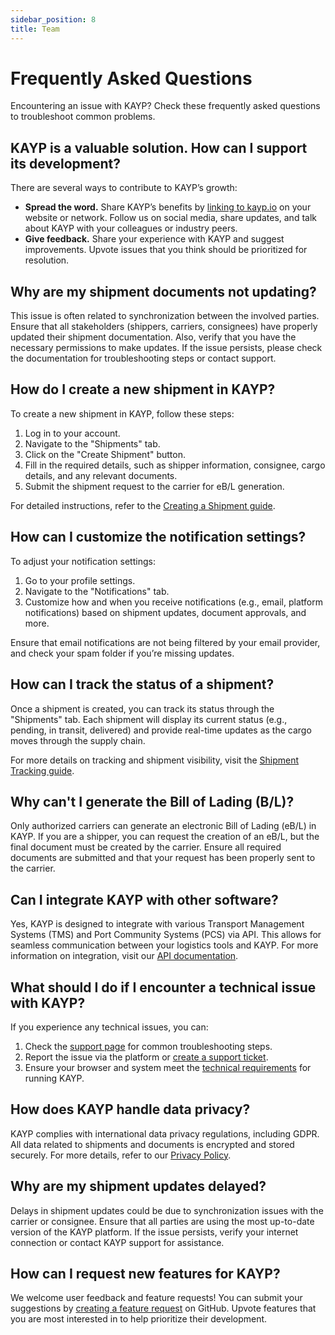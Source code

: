 ```yaml
---
sidebar_position: 8
title: Team
---
```


# Frequently Asked Questions

<p class="description">Encountering an issue with KAYP? Check these frequently asked questions to troubleshoot common problems.</p>

## KAYP is a valuable solution. How can I support its development?

There are several ways to contribute to KAYP’s growth:

- **Spread the word.** Share KAYP’s benefits by [linking to kayp.io](https://kayp.io/) on your website or network. Follow us on social media, share updates, and talk about KAYP with your colleagues or industry peers.
- **Give feedback.** Share your experience with KAYP and suggest improvements. Upvote issues that you think should be prioritized for resolution.

## Why are my shipment documents not updating?

This issue is often related to synchronization between the involved parties. Ensure that all stakeholders (shippers, carriers, consignees) have properly updated their shipment documentation. Also, verify that you have the necessary permissions to make updates. If the issue persists, please check the documentation for troubleshooting steps or contact support.

## How do I create a new shipment in KAYP?

To create a new shipment in KAYP, follow these steps:
1. Log in to your account.
2. Navigate to the "Shipments" tab.
3. Click on the "Create Shipment" button.
4. Fill in the required details, such as shipper information, consignee, cargo details, and any relevant documents.
5. Submit the shipment request to the carrier for eB/L generation.

For detailed instructions, refer to the [Creating a Shipment guide](https://kayp.io/docs/create-shipment).

## How can I customize the notification settings?

To adjust your notification settings:
1. Go to your profile settings.
2. Navigate to the "Notifications" tab.
3. Customize how and when you receive notifications (e.g., email, platform notifications) based on shipment updates, document approvals, and more.

Ensure that email notifications are not being filtered by your email provider, and check your spam folder if you’re missing updates.

## How can I track the status of a shipment?

Once a shipment is created, you can track its status through the "Shipments" tab. Each shipment will display its current status (e.g., pending, in transit, delivered) and provide real-time updates as the cargo moves through the supply chain.

For more details on tracking and shipment visibility, visit the [Shipment Tracking guide](https://kayp.io/docs/tracking).

## Why can't I generate the Bill of Lading (B/L)?

Only authorized carriers can generate an electronic Bill of Lading (eB/L) in KAYP. If you are a shipper, you can request the creation of an eB/L, but the final document must be created by the carrier. Ensure all required documents are submitted and that your request has been properly sent to the carrier.

## Can I integrate KAYP with other software?

Yes, KAYP is designed to integrate with various Transport Management Systems (TMS) and Port Community Systems (PCS) via API. This allows for seamless communication between your logistics tools and KAYP. For more information on integration, visit our [API documentation](https://kayp.io/api).

## What should I do if I encounter a technical issue with KAYP?

If you experience any technical issues, you can:
1. Check the [support page](https://kayp.io/support) for common troubleshooting steps.
2. Report the issue via the platform or [create a support ticket](https://kayp.io/support/ticket).
3. Ensure your browser and system meet the [technical requirements](https://kayp.io/docs/requirements) for running KAYP.

## How does KAYP handle data privacy?

KAYP complies with international data privacy regulations, including GDPR. All data related to shipments and documents is encrypted and stored securely. For more details, refer to our [Privacy Policy](https://kayp.io/privacy).

## Why are my shipment updates delayed?

Delays in shipment updates could be due to synchronization issues with the carrier or consignee. Ensure that all parties are using the most up-to-date version of the KAYP platform. If the issue persists, verify your internet connection or contact KAYP support for assistance.

## How can I request new features for KAYP?

We welcome user feedback and feature requests! You can submit your suggestions by [creating a feature request](https://github.com/kayp/kayp/issues/new) on GitHub. Upvote features that you are most interested in to help prioritize their development.
